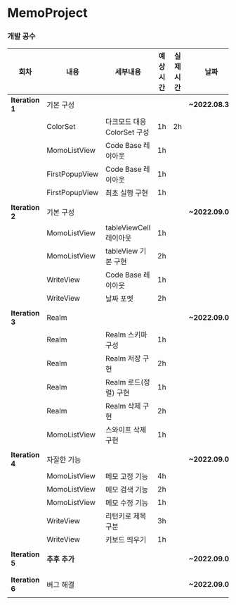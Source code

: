 # MemoProject
### 개발 공수
| 회차 | 내용 | 세부내용 | 예상시간 | 실제시간 | 날짜 |
| --- | --- | --- | --- | --- | --- |
| **Iteration 1** | 기본 구성 |  |  |  | **~2022.08.31** |
|  | ColorSet | 다크모드 대응 ColorSet 구성 | 1h | 2h |  |
|  | MomoListView | Code Base 레이아웃 | 1h |  |  |
|  | FirstPopupView | Code Base 레이아웃 | 1h |  |  |
|  | FirstPopupView | 최초 실행 구현 | 1h |  |  |
|  |  |  |  |  |  |
| **Iteration 2** | 기본 구성 |  |  |  | **~2022.09.01** |
|  | MomoListView | tableViewCell 레이아웃 | 1h |  |  |
|  | MomoListView | tableView 기본 구현 | 2h |  |  |
|  | WriteView | Code Base 레이아웃 | 1h |  |  |
|  | WriteView | 날짜 포멧 | 2h |  |  |
|  |  |  |  |  |  |
| **Iteration 3** | Realm |  |  |  | **~2022.09.02** |
|  | Realm | Realm 스키마 구성 | 1h |  |  |
|  | Realm | Realm 저장 구현 | 2h |  |  |
|  | Realm | Realm 로드(정렬) 구현 | 1h |  |  |
|  | Realm | Realm 삭제 구현 | 2h |  |  |
|  | MomoListView | 스와이프 삭제 구현 | 1h |  |  |
|  |  |  |  |  |  |
| **Iteration 4** | 자잘한 기능 |  |  |  | **~2022.09.03** |
|  | MomoListView | 메모 고정 기능 | 4h |  |  |
|  | MomoListView | 메모 검색 기능 | 2h |  |  |
|  | MomoListView | 메모 수정 기능 | 1h |  |  |
|  | WriteView | 리턴키로 제목 구분 | 3h |  |  |
|  | WriteView | 키보드 띄우기 | 1h |  |  |
|  |  |  |  |  |  |
| **Iteration 5** | **추후 추가** |  |  |  | **~2022.09.04** |
|  |  |  |  |  |  |
|  |  |  |  |  |  |
| **Iteration 6** | 버그 해결 |  |  |  | **~2022.09.05** |
|  |  |  |  |  |  |
